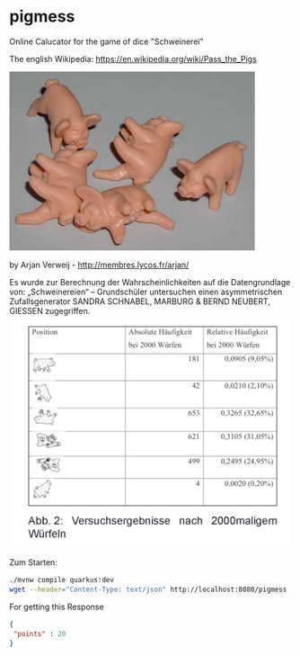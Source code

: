 # pigmess
Online Calucator for the game of dice "Schweinerei"

The english Wikipedia:
https://en.wikipedia.org/wiki/Pass_the_Pigs

![Plastikschweine, die als Würfel benutzt werden.](/images/Pig_dice.jpg?raw=true "Plastikschweine, die als Würfel benutzt werden.")

by Arjan Verweij - http://membres.lycos.fr/arjan/


Es wurde zur Berechnung der Wahrscheinlichkeiten auf die Datengrundlage von:
„Schweinereien“ – Grundschüler untersuchen einen asymmetrischen Zufallsgenerator
SANDRA SCHNABEL, MARBURG & BERND NEUBERT, GIESSEN
zugegriffen.
![Screenshot](/images/schweinewahrscheinlichkeit.png?raw=true "Screenshot aus dem Paper.")



Zum Starten:

```bash
./mvnw compile quarkus:dev
wget --header="Content-Type: text/json" http://localhost:8080/pigmess
```

For getting this Response
```json
{
 "points" : 20
}
```